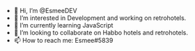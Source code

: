 - 👋 Hi, I’m @EsmeeDEV
- 👀 I’m interested in Development and working on retrohotels. 
- 🌱 I’m currently learning JavaScript
- 💞️ I’m looking to collaborate on Habbo hotels and retrohotels. 
- 📫 How to reach me: Esmee#5839

